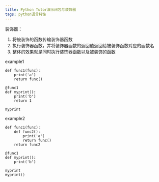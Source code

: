 ```yaml
---
title: Python Tutor演示闭包与装饰器
tags: python语言特性
---
```

装饰器：
1. 将被装饰的函数传输装饰器函数
2. 执行装饰器函数，并将装饰器函数的返回值返回给被装饰函数对应的函数名
3. 整体的效果就是同时执行装饰器函数以及被装饰的函数

example1
```
def func1(func):
    print('a')
    return func()
    
@func1
def myprint():
    print('b')
    return 1
    
myprint
```

example2
```
def func1(func):
    def func2():
        print('a')
        return func()
    return func2
    
@func1
def myprint():
    print('b')
    
myprint
myprint()
```

